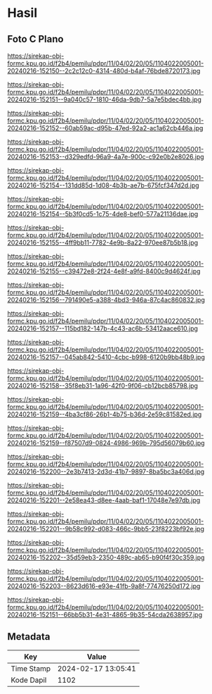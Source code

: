 # Hasil

## Foto C Plano

https://sirekap-obj-formc.kpu.go.id/f2b4/pemilu/pdpr/11/04/02/20/05/1104022005001-20240216-152150--2c2c12c0-4314-480d-b4af-76bde8720173.jpg

https://sirekap-obj-formc.kpu.go.id/f2b4/pemilu/pdpr/11/04/02/20/05/1104022005001-20240216-152151--9a040c57-1810-46da-9db7-5a7e5bdec4bb.jpg

https://sirekap-obj-formc.kpu.go.id/f2b4/pemilu/pdpr/11/04/02/20/05/1104022005001-20240216-152152--60ab59ac-d95b-47ed-92a2-ac1a62cb446a.jpg

https://sirekap-obj-formc.kpu.go.id/f2b4/pemilu/pdpr/11/04/02/20/05/1104022005001-20240216-152153--d329edfd-96a9-4a7e-900c-c92e0b2e8026.jpg

https://sirekap-obj-formc.kpu.go.id/f2b4/pemilu/pdpr/11/04/02/20/05/1104022005001-20240216-152154--131dd85d-1d08-4b3b-ae7b-675fcf347d2d.jpg

https://sirekap-obj-formc.kpu.go.id/f2b4/pemilu/pdpr/11/04/02/20/05/1104022005001-20240216-152154--5b3f0cd5-1c75-4de8-bef0-577a21136dae.jpg

https://sirekap-obj-formc.kpu.go.id/f2b4/pemilu/pdpr/11/04/02/20/05/1104022005001-20240216-152155--4ff9bb11-7782-4e9b-8a22-970ee87b5b18.jpg

https://sirekap-obj-formc.kpu.go.id/f2b4/pemilu/pdpr/11/04/02/20/05/1104022005001-20240216-152155--c39472e8-2f24-4e8f-a9fd-8400c9d4624f.jpg

https://sirekap-obj-formc.kpu.go.id/f2b4/pemilu/pdpr/11/04/02/20/05/1104022005001-20240216-152156--791490e5-a388-4bd3-946a-87c4ac860832.jpg

https://sirekap-obj-formc.kpu.go.id/f2b4/pemilu/pdpr/11/04/02/20/05/1104022005001-20240216-152157--115bd182-147b-4c43-ac6b-53412aace610.jpg

https://sirekap-obj-formc.kpu.go.id/f2b4/pemilu/pdpr/11/04/02/20/05/1104022005001-20240216-152157--045ab842-5410-4cbc-b998-6120b9bb48b9.jpg

https://sirekap-obj-formc.kpu.go.id/f2b4/pemilu/pdpr/11/04/02/20/05/1104022005001-20240216-152158--35f8eb31-1a96-42f0-9f06-cb12bcb85798.jpg

https://sirekap-obj-formc.kpu.go.id/f2b4/pemilu/pdpr/11/04/02/20/05/1104022005001-20240216-152159--4ba3cf86-26b1-4b75-b36d-2e59c81582ed.jpg

https://sirekap-obj-formc.kpu.go.id/f2b4/pemilu/pdpr/11/04/02/20/05/1104022005001-20240216-152159--f87507d9-0824-4986-969b-795d56079b60.jpg

https://sirekap-obj-formc.kpu.go.id/f2b4/pemilu/pdpr/11/04/02/20/05/1104022005001-20240216-152200--2e3b7413-2d3d-41b7-9897-8ba5bc3a406d.jpg

https://sirekap-obj-formc.kpu.go.id/f2b4/pemilu/pdpr/11/04/02/20/05/1104022005001-20240216-152201--2e58ea43-d8ee-4aab-baf1-17048e7e97db.jpg

https://sirekap-obj-formc.kpu.go.id/f2b4/pemilu/pdpr/11/04/02/20/05/1104022005001-20240216-152201--9b58c992-d083-466c-9bb5-23f8223bf92e.jpg

https://sirekap-obj-formc.kpu.go.id/f2b4/pemilu/pdpr/11/04/02/20/05/1104022005001-20240216-152202--35d59eb3-2350-489c-ab65-b90f4f30c359.jpg

https://sirekap-obj-formc.kpu.go.id/f2b4/pemilu/pdpr/11/04/02/20/05/1104022005001-20240216-152203--8623d616-e93e-41fb-9a8f-77476250d172.jpg

https://sirekap-obj-formc.kpu.go.id/f2b4/pemilu/pdpr/11/04/02/20/05/1104022005001-20240216-152151--66bb5b31-4e31-4865-9b35-54cda2638957.jpg


## Metadata

| Key        | Value               |
| ---------- | ------------------- |
| Time Stamp | 2024-02-17 13:05:41 |
| Kode Dapil | 1102                |



